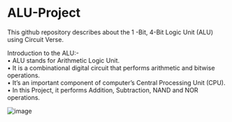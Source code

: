 # ALU-Project
This github repository describes about the 1 -Bit, 4-Bit Logic Unit (ALU) using Circuit Verse.

Introduction to the ALU:-  
•	ALU stands for Arithmetic Logic Unit. <br />
•	It is a combinational digital circuit that performs arithmetic and bitwise operations.<br />
•	It’s an important component of computer’s Central Processing Unit (CPU).<br />
•	In this Project, it performs Addition, Subtraction, NAND and NOR operations.<br />

![image](https://user-images.githubusercontent.com/102464427/231547016-a3ff2f8f-b0c8-47b5-81bc-fa3591a7c141.png)



